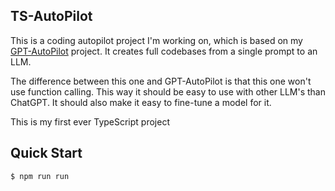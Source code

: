## TS-AutoPilot

This is a coding autopilot project I'm working on, which is based on my [GPT-AutoPilot](https://github.com/unconv/gpt-autopilot) project. It creates full codebases from a single prompt to an LLM.

The difference between this one and GPT-AutoPilot is that this one won't use function calling. This way it should be easy to use with other LLM's than ChatGPT. It should also make it easy to fine-tune a model for it.

This is my first ever TypeScript project

## Quick Start
```bash
$ npm run run
```
